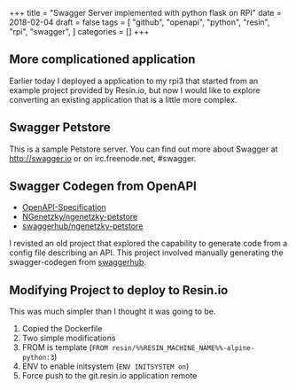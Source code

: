 +++
title = "Swagger Server implemented with python flask on RPI"
date = 2018-02-04
draft = false
tags = [
    "github",
    "openapi",
    "python",
    "resin",
    "rpi",
    "swagger",
]
categories = []
+++

## More complicationed application

Earlier today I deployed a application to my rpi3 that started from an example
project provided by Resin.io, but now I would like to explore converting an
existing application that is a little more complex.

## Swagger Petstore

This is a sample Petstore server. You can find out more about Swagger at
http://swagger.io or on irc.freenode.net, #swagger.

## Swagger Codegen from OpenAPI

- [OpenAPI-Specification](https://github.com/OAI/OpenAPI-Specification)
- [NGenetzky/ngenetzky-petstore](https://github.com/NGenetzky/ngenetzky-petstore)
- [swaggerhub/ngenetzky-petstore](https://app.swaggerhub.com/apis/nathansen/ngenetzky-petstore/1.0.0)

I revisted an old project that explored the capability to generate code from a
config file describing an API. This project involved manually generating
the swagger-codegen from [swaggerhub](https://app.swaggerhub.com/).

## Modifying Project to deploy to Resin.io

This was much simpler than I thought it was going to be.

1. Copied the Dockerfile
2. Two simple modifications
  1. FROM is template (`FROM resin/%%RESIN_MACHINE_NAME%%-alpine-python:3`)
  2. ENV to enable initsystem (`ENV INITSYSTEM on`)
3. Force push to the git.resin.io application remote

